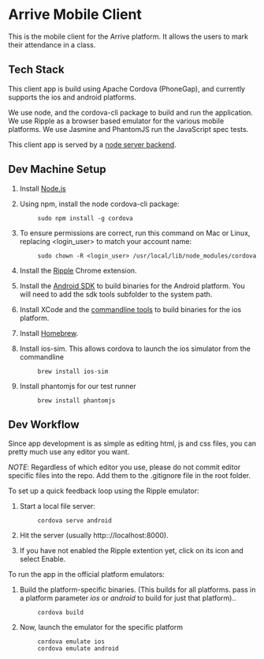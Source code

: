 Arrive Mobile Client
====================

This is the mobile client for the Arrive platform. It allows the users to mark their attendance in a class.

Tech Stack
----------

This client app is build using Apache Cordova (PhoneGap), and currently supports the ios and android platforms. 

We use node, and the cordova-cli package to build and run the application. 
We use Ripple as a browser based emulator for the various mobile platforms.
We use Jasmine and PhantomJS run the JavaScript spec tests.

This client app is served by a [node server backend](https://github.com/ArriveApp/arrive-server).

Dev Machine Setup
-----------------

1. Install [Node.js](http://nodejs.org/download/)
2. Using npm, install the node cordova-cli package:

            sudo npm install -g cordova

3. To ensure permissions are correct, run this command on Mac or Linux, replacing <login_user> to match your account name:

            sudo chown -R <login_user> /usr/local/lib/node_modules/cordova
                
4. Install the [Ripple](https://chrome.google.com/webstore/detail/ripple-emulator-beta/geelfhphabnejjhdalkjhgipohgpdnoc?hl=en) Chrome extension.

5. Install the [Android SDK](http://developer.android.com/sdk/index.html) to build binaries for the Android platform. You will need to add the sdk tools subfolder to the system path.

6. Install XCode and the [commandline tools](http://stackoverflow.com/questions/9329243/xcode-4-4-command-line-tools) to build binaries for the ios platform.

7. Install [Homebrew](http://mxcl.github.io/homebrew/).
8. Install ios-sim. This allows cordova to launch the ios simulator from the commandline
  
            brew install ios-sim

9. Install phantomjs for our test runner
  
            brew install phantomjs

Dev Workflow
------------

Since app development is as simple as editing html, js and css files, you can pretty much use any editor you want.

*NOTE*: Regardless of which editor you use, please do not commit editor specific files into the repo. Add them to the .gitignore file in the root folder.

To set up a quick feedback loop using the Ripple emulator:

1. Start a local file server:

            cordova serve android

2. Hit the server (usually http:://localhost:8000).
3. If you have not enabled the Ripple extention yet, click on its icon and select Enable.

To run the app in the official platform emulators:

1. Build the platform-specific binaries. (This builds for all platforms. pass in a platform parameter _ios_ or _android_ to build for just that platform)..
    
            cordova build

2. Now, launch the emulator for the specific platform
    
            cordova emulate ios
            cordova emulate android
